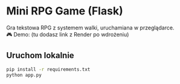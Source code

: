 # Mini RPG Game (Flask)

Gra tekstowa RPG z systemem walki, uruchamiana w przeglądarce.  
🎮 Demo: (tu dodasz link z Render po wdrożeniu)

## Uruchom lokalnie

```bash
pip install -r requirements.txt
python app.py
